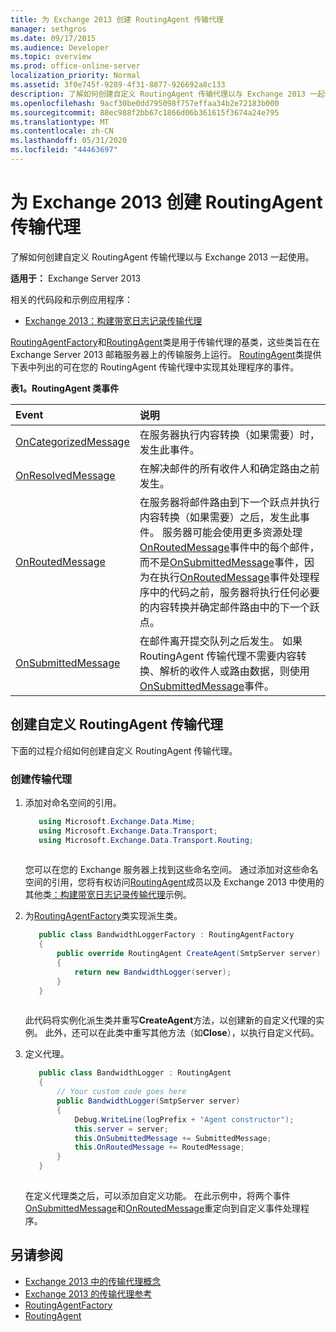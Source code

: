 ```yaml
---
title: 为 Exchange 2013 创建 RoutingAgent 传输代理
manager: sethgros
ms.date: 09/17/2015
ms.audience: Developer
ms.topic: overview
ms.prod: office-online-server
localization_priority: Normal
ms.assetid: 3f0e745f-9289-4f31-8877-926692a8c133
description: 了解如何创建自定义 RoutingAgent 传输代理以与 Exchange 2013 一起使用。
ms.openlocfilehash: 9acf30be0dd795098f757effaa34b2e72183b000
ms.sourcegitcommit: 88ec988f2bb67c1866d06b361615f3674a24e795
ms.translationtype: MT
ms.contentlocale: zh-CN
ms.lasthandoff: 05/31/2020
ms.locfileid: "44463697"
---
```

# <a name="create-a-routingagent-transport-agent-for-exchange-2013"></a>为 Exchange 2013 创建 RoutingAgent 传输代理

了解如何创建自定义 RoutingAgent 传输代理以与 Exchange 2013 一起使用。
  
**适用于：** Exchange Server 2013
  
相关的代码段和示例应用程序：

- [Exchange 2013：构建带宽日志记录传输代理](https://code.msdn.microsoft.com/Exchange/Exchange-2013-Build-a-d61a4aaa)
  
[RoutingAgentFactory](https://msdn.microsoft.com/library/Microsoft.Exchange.Data.Transport.Routing.RoutingAgentFactory.aspx)和[RoutingAgent](https://msdn.microsoft.com/library/Microsoft.Exchange.Data.Transport.Routing.RoutingAgent.aspx)类是用于传输代理的基类，这些类旨在在 Exchange Server 2013 邮箱服务器上的传输服务上运行。 [RoutingAgent](https://msdn.microsoft.com/library/Microsoft.Exchange.Data.Transport.Routing.RoutingAgent.aspx)类提供下表中列出的可在您的 RoutingAgent 传输代理中实现其处理程序的事件。 
  
**表1。RoutingAgent 类事件**

|**Event**|**说明**|
|:-----|:-----|
|[OnCategorizedMessage](https://msdn.microsoft.com/library/Microsoft.Exchange.Data.Transport.Routing.RoutingAgent.OnCategorizedMessage.aspx) <br/> |在服务器执行内容转换（如果需要）时，发生此事件。  <br/> |
|[OnResolvedMessage](https://msdn.microsoft.com/library/Microsoft.Exchange.Data.Transport.Routing.RoutingAgent.OnResolvedMessage.aspx) <br/> |在解决邮件的所有收件人和确定路由之前发生。  <br/> |
|[OnRoutedMessage](https://msdn.microsoft.com/library/Microsoft.Exchange.Data.Transport.Routing.RoutingAgent.OnRoutedMessage.aspx) <br/> |在服务器将邮件路由到下一个跃点并执行内容转换（如果需要）之后，发生此事件。 服务器可能会使用更多资源处理[OnRoutedMessage](https://msdn.microsoft.com/library/Microsoft.Exchange.Data.Transport.Routing.RoutingAgent.OnRoutedMessage.aspx)事件中的每个邮件，而不是[OnSubmittedMessage](https://msdn.microsoft.com/library/Microsoft.Exchange.Data.Transport.Routing.RoutingAgent.OnSubmittedMessage.aspx)事件，因为在执行[OnRoutedMessage](https://msdn.microsoft.com/library/Microsoft.Exchange.Data.Transport.Routing.RoutingAgent.OnRoutedMessage.aspx)事件处理程序中的代码之前，服务器将执行任何必要的内容转换并确定邮件路由中的下一个跃点。  <br/> |
|[OnSubmittedMessage](https://msdn.microsoft.com/library/Microsoft.Exchange.Data.Transport.Routing.RoutingAgent.OnSubmittedMessage.aspx) <br/> |在邮件离开提交队列之后发生。 如果 RoutingAgent 传输代理不需要内容转换、解析的收件人或路由数据，则使用[OnSubmittedMessage](https://msdn.microsoft.com/library/Microsoft.Exchange.Data.Transport.Routing.RoutingAgent.OnSubmittedMessage.aspx)事件。  <br/> |
   
## <a name="creating-a-custom-routingagent-transport-agent"></a>创建自定义 RoutingAgent 传输代理

下面的过程介绍如何创建自定义 RoutingAgent 传输代理。 
  
### <a name="to-create-the-transport-agent"></a>创建传输代理

1. 添加对命名空间的引用。
    
   ```cs
      using Microsoft.Exchange.Data.Mime;
      using Microsoft.Exchange.Data.Transport;
      using Microsoft.Exchange.Data.Transport.Routing;
  
   ```

   您可以在您的 Exchange 服务器上找到这些命名空间。 通过添加对这些命名空间的引用，您将有权访问[RoutingAgent](https://msdn.microsoft.com/library/Microsoft.Exchange.Data.Transport.Routing.RoutingAgent.aspx)成员以及 Exchange 2013 中使用的其他类[：构建带宽日志记录传输代理](https://code.msdn.microsoft.com/Exchange/Exchange-2013-Build-a-d61a4aaa)示例。 
    
2. 为[RoutingAgentFactory](https://msdn.microsoft.com/library/Microsoft.Exchange.Data.Transport.Routing.RoutingAgentFactory.aspx)类实现派生类。 
    
   ```cs
      public class BandwidthLoggerFactory : RoutingAgentFactory
      {
          public override RoutingAgent CreateAgent(SmtpServer server)
          {
              return new BandwidthLogger(server);
          }
      }
  
   ```

   此代码将实例化派生类并重写**CreateAgent**方法，以创建新的自定义代理的实例。 此外，还可以在此类中重写其他方法（如**Close**），以执行自定义代码。 
    
3. 定义代理。
    
   ```cs
      public class BandwidthLogger : RoutingAgent
      {
          // Your custom code goes here
          public BandwidthLogger(SmtpServer server)
          {
              Debug.WriteLine(logPrefix + "Agent constructor");
              this.server = server;
              this.OnSubmittedMessage += SubmittedMessage;
              this.OnRoutedMessage += RoutedMessage;
          }
      }
  
   ```

   在定义代理类之后，可以添加自定义功能。 在此示例中，将两个事件[OnSubmittedMessage](https://msdn.microsoft.com/library/Microsoft.Exchange.Data.Transport.Routing.RoutingAgent.OnSubmittedMessage.aspx)和[OnRoutedMessage](https://msdn.microsoft.com/library/Microsoft.Exchange.Data.Transport.Routing.RoutingAgent.OnRoutedMessage.aspx)重定向到自定义事件处理程序。 
    
## <a name="see-also"></a>另请参阅

- [Exchange 2013 中的传输代理概念](transport-agent-concepts-in-exchange-2013.md)    
- [Exchange 2013 的传输代理参考](transport-agent-reference-for-exchange-2013.md)    
- [RoutingAgentFactory](https://msdn.microsoft.com/library/Microsoft.Exchange.Data.Transport.Routing.RoutingAgentFactory.aspx)    
- [RoutingAgent](https://msdn.microsoft.com/library/Microsoft.Exchange.Data.Transport.Routing.RoutingAgent.aspx)
    

